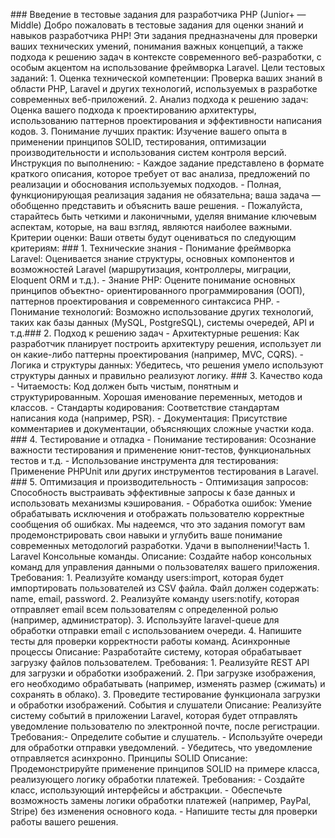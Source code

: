 <p>
### Введение в тестовые задания для разработчика PHP (Junior+ —
Middle)
Добро пожаловать в тестовые задания для оценки знаний и навыков
разработчика PHP! Эти задания предназначены для проверки ваших
технических умений, понимания важных концепций, а также подхода к
решению задач в контексте современного веб-разработки, с особым
акцентом на использование фреймворка Laravel.
Цели тестовых заданий:
1. Оценка технической компетенции: Проверка ваших знаний в
области PHP, Laravel и других технологий, используемых в разработке
современных веб-приложений.
2. Анализ подхода к решению задач: Оценка вашего подхода к
проектированию архитектуры, использованию паттернов проектирования
и эффективности написания кодов.
3. Понимание лучших практик: Изучение вашего опыта в применении
принципов SOLID, тестирования, оптимизации производительности и
использования систем контроля версий.
Инструкция по выполнению:
- Каждое задание представлено в формате краткого описания, которое
требует от вас анализа, предложений по реализации и обоснования
используемых подходов.
- Полная, функционирующая реализация задания не обязательна;
ваша задача — обобщенно представить и объяснить ваше решения.
- Пожалуйста, старайтесь быть четкими и лаконичными, уделяя
внимание ключевым аспектам, которые, на ваш взгляд, являются наиболее
важными.
Критерии оценки:
Ваши ответы будут оцениваться по следующим критериям:
### 1. Технические знания
- Понимание фреймворка Laravel: Оценивается знание структуры,
основных компонентов и возможностей Laravel (маршрутизация,
контроллеры, миграции, Eloquent ORM и т.д.).
- Знание PHP: Оцените понимание основных принципов объектно-
ориентированного программирования (ООП), паттернов проектирования и
современного синтаксиса PHP.
- Понимание технологий: Возможно использование других технологий,
таких как базы данных (MySQL, PostgreSQL), системы очередей, API и т.д.### 2. Подход к решению задач
- Архитектурные решения: Как разработчик планирует построить
архитектуру решения, использует ли он какие-либо паттерны
проектирования (например, MVC, CQRS).
- Логика и структуры данных: Убедитесь, что решения умело используют
структуры данных и правильно реализуют логику.
### 3. Качество кода
- Читаемость: Код должен быть чистым, понятным и структурированным.
Хорошая именование переменных, методов и классов.
- Стандарты кодирования: Соответствие стандартам написания кода
(например, PSR).
- Документация: Присутствие комментариев и документации,
объясняющих сложные участки кода.
### 4. Тестирование и отладка
- Понимание тестирования: Осознание важности тестирования и
применение юнит-тестов, функциональных тестов и т.д.
- Использование инструмента для тестирования: Применение PHPUnit или
других инструментов тестирования в Laravel.
### 5. Оптимизация и производительность
- Оптимизация запросов: Способность выстраивать эффективные запросы
к базе данных и использовать механизмы кэширования.
- Обработка ошибок: Умение обрабатывать исключения и отображать
пользователю корректные сообщения об ошибках.
Мы надеемся, что это задания помогут вам продемонстрировать свои
навыки и углубить ваше понимание современных методологий разработки.
Удачи в выполнении!Часть 1. Laravel
Консольные команды.
Описание:
Создайте набор консольных команд для управления данными о
пользователях вашего приложения.
Требования:
1. Реализуйте команду users:import, которая будет импортировать
пользователей из CSV файла. Файл должен содержать: name, email,
password.
2. Реализуйте команду users:notify, которая отправляет email всем
пользователям с определенной ролью (например, администратор).
3. Используйте laravel-queue для обработки отправки email с
использованием очереди.
4. Напишите тесты для проверки корректности работы команд.
Асинхронные процессы
Описание:
Разработайте систему, которая обрабатывает загрузку файлов
пользователем.
Требования:
1. Реализуйте REST API для загрузки и обработки изображений.
2. При загрузке изображения, его необходимо обрабатывать (например,
изменять размер (сжимать) и сохранять в облако).
3. Проведите тестирование функционала загрузки и обработки
изображений.
События и слушатели
Описание: Реализуйте систему событий в приложении Laravel, которая
будет отправлять уведомление пользователю по электронной почте,
после регистрации.
Требования:- Определите событие и слушатель.
- Используйте очереди для обработки отправки уведомлений.
- Убедитесь, что уведомление отправляется асинхронно.
Принципы SOLID
Описание: Продемонстрируйте применение принципов SOLID на
примере класса, реализующего логику обработки платежей.
Требования:
- Создайте класс, использующий интерфейсы и абстракции.
- Обеспечьте возможность замены логики обработки платежей (например,
PayPal, Stripe) без изменения основного кода.
- Напишите тесты для проверки работы вашего решения.
</p>
